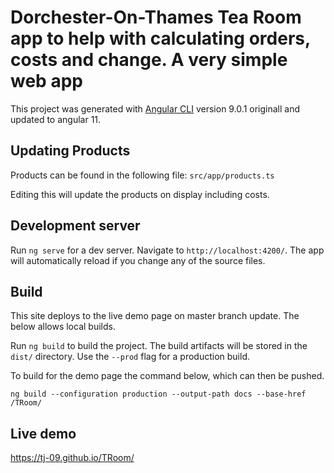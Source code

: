 # Dorchester-On-Thames Tea Room app to help with calculating orders, costs and change. A very simple web app

This project was generated with [Angular CLI](https://github.com/angular/angular-cli) version 9.0.1 originall and updated to angular 11.

## Updating Products

Products can be found in the following file: `src/app/products.ts`

Editing this will update the products on display including costs.

## Development server

Run `ng serve` for a dev server. Navigate to `http://localhost:4200/`. The app will automatically reload if you change any of the source files.

## Build

This site deploys to the live demo page on master branch update. The below allows local builds.

Run `ng build` to build the project. The build artifacts will be stored in the `dist/` directory. Use the `--prod` flag for a production build.

To build for the demo page the command below, which can then be pushed.

`ng build --configuration production --output-path docs --base-href /TRoom/`

## Live demo

https://tj-09.github.io/TRoom/
